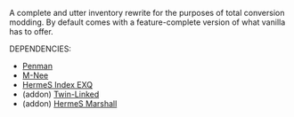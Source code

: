 A complete and utter inventory rewrite for the purposes of total conversion modding. By default comes with a feature-complete version of what vanilla has to offer.

DEPENDENCIES:
+ [Penman](https://github.com/re-coilless/penman)
+ [M-Nee](https://github.com/re-coilless/mnee)
+ [HermeS Index EXQ](https://github.com/re-coilless/index_core)
+ (addon) [Twin-Linked](https://github.com/re-coilless/Twin-Linked)
+ (addon) [HermeS Marshall](https://github.com/re-coilless/mrshll_core)